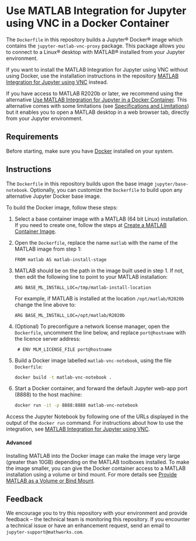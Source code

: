 # Use MATLAB Integration for Jupyter using VNC in a Docker Container

The `Dockerfile` in this repository builds a Jupyter® Docker® image which contains the `jupyter-matlab-vnc-proxy` package.
This package allows you to connect to a Linux® desktop with MATLAB® installed from your Jupyter environment.

If you want to install the MATLAB Integration for Jupyter using VNC without using Docker, use the installation instructions in the repository
[MATLAB Integration for Jupyter using VNC](https://github.com/mathworks/jupyter-matlab-vnc-proxy) instead.

If you have access to MATLAB R2020b or later, we recommend using the alternative [Use MATLAB Integration for Jupyter in a Docker Container](https://github.com/mathworks-ref-arch/matlab-integration-for-jupyter/tree/main/matlab).
This alternative comes with some limitations (see [Specifications and Limitations](https://www.mathworks.com/products/matlab-online/limitations.html)) but it enables you to open a MATLAB desktop in a web browser tab, directly from your Jupyter environment.

## Requirements

Before starting, make sure you have [Docker](https://docs.docker.com/get-docker/) installed on your system.

## Instructions

The `Dockerfile` in this repository builds upon the base image `jupyter/base-notebook`. Optionally, you can customize the `Dockerfile` to build upon any alternative Jupyter Docker base image.

To build the Docker image, follow these steps:

1. Select a base container image with a MATLAB (64 bit Linux) installation. If you need to create one, follow the steps at [Create a MATLAB Container Image](https://github.com/mathworks-ref-arch/matlab-dockerfile).

2. Open the `Dockerfile`, replace the name `matlab` with the name of the MATLAB image from step 1:

   ```
   FROM matlab AS matlab-install-stage
   ```

3. MATLAB should be on the path in the image built used in step 1.
   If not, then edit the following line to point to your MATLAB installation:

   ```
   ARG BASE_ML_INSTALL_LOC=/tmp/matlab-install-location
   ```

   For example, if MATLAB is installed at the location `/opt/matlab/R2020b` change the line above to:

   ```
   ARG BASE_ML_INSTALL_LOC=/opt/matlab/R2020b
   ```

4. (Optional) To preconfigure a network license manager, open the `Dockerfile`, uncomment the line below, and replace `port@hostname` with the licence server address:

   ```
    # ENV MLM_LICENSE_FILE port@hostname
   ```

5. Build a Docker image labelled `matlab-vnc-notebook`, using the file `Dockerfile`:

   ```bash
   docker build -t matlab-vnc-notebook .
   ```

6. Start a Docker container, and
forward the default Jupyter web-app port (8888) to the host machine:

   ```bash
   docker run -it -p 8888:8888 matlab-vnc-notebook
   ```

Access the Jupyter Notebook by following one of the URLs displayed in the output of the ```docker run``` command.
For instructions about how to use the integration, see [MATLAB Integration for Jupyter using VNC](https://github.com/mathworks/jupyter-matlab-vnc-proxy).

#### Advanced

Installing MATLAB into the Docker image can make the image very large (greater than 10GB) depending on the MATLAB toolboxes installed.
To make the image smaller, you can give the Docker container access to a MATLAB installation using a volume or bind mount. For more details see [Provide MATLAB as a Volume or Bind Mount](/matlab-vnc/MATLAB_mounted.md).

## Feedback

We encourage you to try this repository with your environment and provide feedback – the technical team is monitoring this repository. If you encounter a technical issue or have an enhancement request, send an email to `jupyter-support@mathworks.com`.


